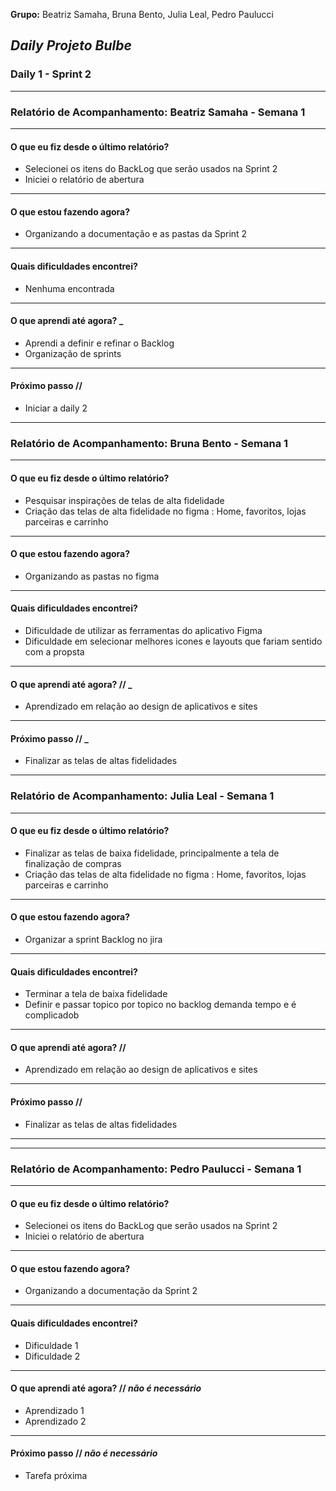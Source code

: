 **Grupo:** Beatriz Samaha, Bruna Bento, Julia Leal, Pedro Paulucci  
## *Daily Projeto Bulbe*

### Daily 1 - Sprint 2

---

### **Relatório de Acompanhamento: Beatriz Samaha - Semana 1**

---

#### **O que eu fiz desde o último relatório?**

- Selecionei os itens do BackLog que serão usados na Sprint 2  
- Iniciei o relatório de abertura  


---

#### **O que estou fazendo agora?**

- Organizando a documentação e as pastas da Sprint 2

---

#### **Quais dificuldades encontrei?**

- Nenhuma encontrada 

---

#### **O que aprendi até agora?** _

- Aprendi a definir e refinar o Backlog 
- Organização de sprints 

---

#### **Próximo passo //**

- Iniciar a daily 2 

---





### **Relatório de Acompanhamento: Bruna Bento - Semana 1**

---

#### **O que eu fiz desde o último relatório?**

- Pesquisar inspirações de telas de alta fidelidade
- Criação das telas de alta fidelidade no figma : Home, favoritos, lojas parceiras e carrinho 


---

#### **O que estou fazendo agora?**

- Organizando as pastas no figma 

---

#### **Quais dificuldades encontrei?**

-  Dificuldade de utilizar as ferramentas do aplicativo Figma 
-  Dificuldade em selecionar melhores icones e layouts que fariam sentido com a propsta 

---

#### **O que aprendi até agora? //** _

- Aprendizado em relação ao design de aplicativos e sites 

---

#### **Próximo passo //** _

- Finalizar as telas de altas fidelidades 


---





### **Relatório de Acompanhamento: Julia Leal - Semana 1**

---

#### **O que eu fiz desde o último relatório?**

- Finalizar as telas de baixa fidelidade, principalmente a tela de finalização de compras 
- Criação das telas de alta fidelidade no figma : Home, favoritos, lojas parceiras e carrinho 

---

#### **O que estou fazendo agora?**

- Organizar a sprint Backlog no jira 

---

#### **Quais dificuldades encontrei?**

- Terminar a tela de baixa fidelidade
- Definir e passar topico por topico no backlog demanda tempo e é complicadob 

---

#### **O que aprendi até agora? //** 

- Aprendizado em relação ao design de aplicativos e sites 


---

#### **Próximo passo //** 

- Finalizar as telas de altas fidelidades 

---



-------------------------------------------------------------------------------------------





### **Relatório de Acompanhamento: Pedro Paulucci - Semana 1**

---

#### **O que eu fiz desde o último relatório?**

- Selecionei os itens do BackLog que serão usados na Sprint 2  
- Iniciei o relatório de abertura  

---

#### **O que estou fazendo agora?**

- Organizando a documentação da Sprint 2

---

#### **Quais dificuldades encontrei?**

- Dificuldade 1  
- Dificuldade 2  

---

#### **O que aprendi até agora? //** _**não é necessário**_

- Aprendizado 1  
- Aprendizado 2  

---

#### **Próximo passo //** _**não é necessário**_

- Tarefa próxima

